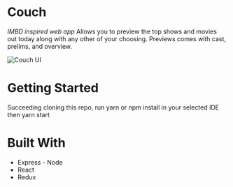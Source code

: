 # Couch
*IMBD inspired web app* Allows you to preview the top shows and movies out today along with any other of your choosing. Previews comes with cast, prelims, and overview. 

![Couch UI](/client/public/images/UI.png)

# Getting Started
Succeeding cloning this repo, run yarn or npm install in your selected IDE then yarn start

# Built With
- Express - Node
- React
- Redux
